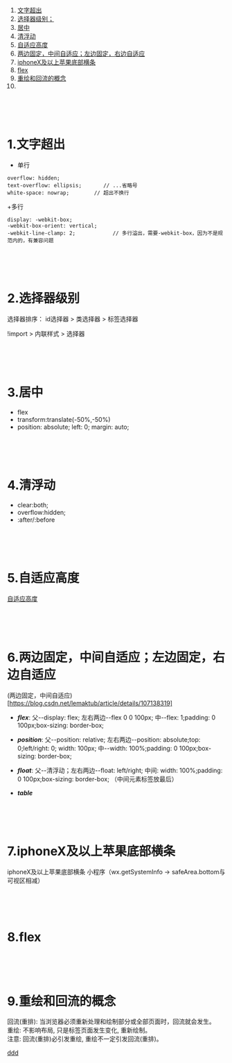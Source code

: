 ﻿1. <a href="#h1"> 文字超出 </a>
2. <a href="#h2"> 选择器级别； </a>
3. <a href="#h3"> 居中 </a>
4. <a href="#h4"> 清浮动 </a>
5. <a href="#h5"> 自适应高度 </a>
6. <a href="#h6"> 两边固定，中间自适应；左边固定，右边自适应 </a>
7. <a href="#h7"> iphoneX及以上苹果底部横条 </a>
8. <a href="#h8"> flex </a>
9. <a href="#h9"> 重绘和回流的概念 </a>
10. <a href="#h10">  </a>




<br/><br/><br/>

###  <h1 id="h1"> 1.文字超出 </h1>
+ 单行

```
overflow: hidden;
text-overflow: ellipsis;       // ...省略号
white-space: nowrap;        // 超出不换行

```

+多行

```
display: -webkit-box;
-webkit-box-orient: vertical;
-webkit-line-clamp: 2;            // 多行溢出，需要-webkit-box，因为不是规范内的，有兼容问题
```



<br/><br/><br/>

###  <h1 id="h2"> 2.选择器级别 </h1>

选择器排序： id选择器 > 类选择器 > 标签选择器  

!import > 内联样式 > 选择器  





<br/><br/><br/>

###  <h1 id="h3"> 3.居中 </h1>
 - flex
 - transform:translate(-50%,-50%)
 - position: absolute; left: 0; margin: auto;



<br/><br/><br/>

###  <h1 id="h4"> 4.清浮动 </h1>
 - clear:both;
 - overflow:hidden;
 - :after/:before




<br/><br/><br/>

###  <h1 id="h5"> 5.自适应高度 </h1>
  [自适应高度](https://jingyan.baidu.com/article/37bce2bec2171c5003f3a221.html)




<br/><br/><br/>

###  <h1 id="h6"> 6.两边固定，中间自适应；左边固定，右边自适应 </h1>
(两边固定，中间自适应)[https://blog.csdn.net/lemaktub/article/details/107138319]

- ***flex***: 父--display: flex;   左右两边--flex 0 0 100px;   中--flex: 1;padding: 0 100px;box-sizing: border-box;

- ***position***: 父--position: relative;   左右两边--position: absolute;top: 0;left/right: 0; width: 100px;   中--width: 100%;padding: 0 100px;box-sizing: border-box;
- ***float***: 父--清浮动；左右两边--float: left/right; 中间: width: 100%;padding: 0 100px;box-sizing: border-box;    （中间元素标签放最后）
- ***table***



<br/><br/><br/>

###  <h1 id="h7"> 7.iphoneX及以上苹果底部横条 </h1>
 iphoneX及以上苹果底部横条 小程序（wx.getSystemInfo -> safeArea.bottom与可视区相减）




<br/><br/><br/>

###  <h1 id="h8"> 8.flex </h1>
	



<br/><br/><br/>

###  <h1 id="h9"> 9.重绘和回流的概念 </h1>
  回流(重排): 当浏览器必须重新处理和绘制部分或全部页面时，回流就会发生。  
  重绘: 不影响布局, 只是标签页面发生变化, 重新绘制。  
  注意: 回流(重排)必引发重绘, 重绘不一定引发回流(重排)。  





[ddd](https://mp.weixin.qq.com/s/DOSHry6HLYQk4o9V-DLMOQ)